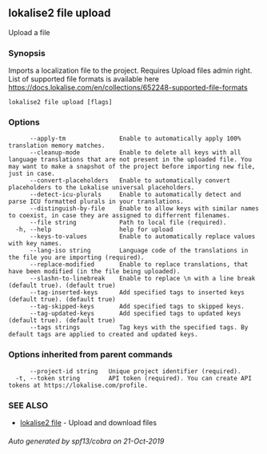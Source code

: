 ## lokalise2 file upload

Upload a file

### Synopsis

Imports a localization file to the project. Requires Upload files admin right. List of supported file formats is available here https://docs.lokalise.com/en/collections/652248-supported-file-formats

```
lokalise2 file upload [flags]
```

### Options

```
      --apply-tm               Enable to automatically apply 100% translation memory matches.
      --cleanup-mode           Enable to delete all keys with all language translations that are not present in the uploaded file. You may want to make a snapshot of the project before importing new file, just in case.
      --convert-placeholders   Enable to automatically convert placeholders to the Lokalise universal placeholders.
      --detect-icu-plurals     Enable to automatically detect and parse ICU formatted plurals in your translations.
      --distinguish-by-file    Enable to allow keys with similar names to coexist, in case they are assigned to differrent filenames.
      --file string            Path to local file (required).
  -h, --help                   help for upload
      --keys-to-values         Enable to automatically replace values with key names.
      --lang-iso string        Language code of the translations in the file you are importing (required).
      --replace-modified       Enable to replace translations, that have been modified (in the file being uploaded).
      --slashn-to-linebreak    Enable to replace \n with a line break (default true). (default true)
      --tag-inserted-keys      Add specified tags to inserted keys (default true). (default true)
      --tag-skipped-keys       Add specified tags to skipped keys.
      --tag-updated-keys       Add specified tags to updated keys (default true). (default true)
      --tags strings           Tag keys with the specified tags. By default tags are applied to created and updated keys.
```

### Options inherited from parent commands

```
      --project-id string   Unique project identifier (required).
  -t, --token string        API token (required). You can create API tokens at https://lokalise.com/profile.
```

### SEE ALSO

* [lokalise2 file](lokalise2_file.md)	 - Upload and download files

###### Auto generated by spf13/cobra on 21-Oct-2019
